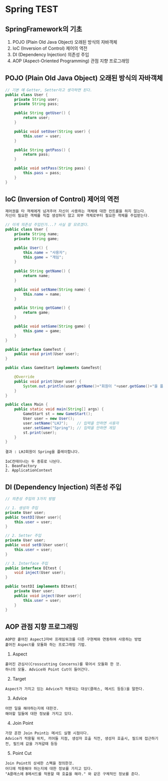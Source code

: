 # Spring TEST

## SpringFramework의 기초

1. POJO (Plain Old Java Object)         오래된 방식의 자바객체
2. IoC  (Inversion of Control)          제어의 역전
3. DI   (Dependency Injection)          의존성 주입
4. AOP  (Aspect-Oriented Programming)   관점 지향 프로그래밍


## POJO (Plain Old Java Object) 오래된 방식의 자바객체
```java
// 기본 예 Getter, Setter라고 생각하면 된다.
public class User {
    private String user;
    private String pass;

    public String getUser() {
        return user;
    }

    public void setUser(String user) {
        this.user = user;
    }

    public String getPass() {
        return pass;
    }

    public void setPass(String pass) {
        this.pass = pass;
    }
}
```

## IoC  (Inversion of Control) 제어의 역전
```java
제어권을 타 객체에게 넘겨주어 자신이 사용하는 객체에 대한 컨트롤을 하지 않는다.
자신이 필요한 객체를 직접 생성하지 않고 외부 객체로부터 필요한 객체를 주입받는다.

// 이게 의존성 주입인가...? 사실 잘 모르겠다.
public class User {
    private String name;
    private String game;

    public User() {
        this.name = "사용자";
        this.game = "게임";
    }
    
    public String getName() {
        return name;
    }

    public void setName(String name) {
        this.name = name;
    }

    public String getGame() {
        return game;
    }

    public void setGame(String game) {
        this.game = game;
    }
}
```

```java
public interface GameTest {
    public void print(User user);
}
```

```java
public class GameStart implements GameTest{

    @Override
    public void print(User user) {
        System.out.println(user.getName()+"회원이 "+user.getGame()+"을 플레이합니다.");
    }
}
```

```java
public class Main {
    public static void main(String[] args) {
        GameStart st = new GameStart();
        User user = new User();
        user.setName("LHJ");    // 입력을 안하면 사용자
        user.setGame("Spring"); // 입력을 안하면 게임
        st.print(user);
    }
}
```

```
결과 : LHJ회원이 Spring을 플레이합니다.
```



```
IoC컨테이너는 두 종류로 나뉜다.
1. BeanFactory
2. ApplicationContext
```

## DI  (Dependency Injection) 의존성 주입
```java
// 의존성 주입의 3가지 방법

// 1. 생성자 주입
private User user;
public testDI(User user){
    this.user = user;
}

// 2. Setter 주입
private User user;
public void setB(User user){
    this.user = user;
}

// 3. Interface 주입
public interface DItest {
    void inject(User user);
}

public testDI implements DItest{
    private User user;
    public void inject(User user){
        this.user = user;
    }
}
```

## AOP  관점 지향 프로그래밍
```
AOP란 흩어진 AspectJ자바 프레임워크를 다른 구현체와 연동하여 사용하는 방법
흩어진 Aspect를 모듈화 하는 프로그래밍 기법.
```
1. Aspect
```
흩어진 관심사(Crosscutting Concerns)를 묶어서 모듈화 한 것.
하나의 모듈. Advice와 Point Cut이 들어간다.
```

2. Target
```
Aspect가 가지고 있는 Advice가 적용되는 대상(클래스, 메서드 등등)을 말한다.
```

3. Advice
```
어떤 일을 해야하는지에 대한것.
해야할 일들에 대한 정보를 가지고 있다.
```

4. Join Point
```
가장 흔한 Join Point는 메서드 실행 시점이다.
Advice가 적용될 위치, 끼어들 지점, 생성자 호출 직전, 생성자 호출시, 필드에 접근하기전, 필드에 값을 가져갈때 등등
```

5. Point Cut
```
Join Point의 상세한 스펙을 정의한것.
어디에 적용해야 하는지에 대한 정보를 가지고 있다.
"A클래스에 B메서드를 적용할 때 호출을 해라." 와 같은 구체적인 정보를 준다.
```

